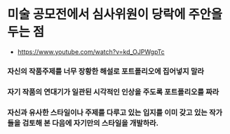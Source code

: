 # 미술 공모전에서 심사위원이 당락에 주안을 두는 점
* https://www.youtube.com/watch?v=kd_OJPWgpTc

### 자신의 작품주제를 너무 장황한 해설로 포트폴리오에 집어넣지 말라

### 자기 작품의 연대기가 일관된 시각적인 인상을 주도록 포트폴리오를 짜라

### 자신과 유사한 스타일이나 주제를 다루고 있는 입지를 이미 갖고 있는 작가들을 검토해 본 다음에 자기만의 스타일을 개발하라.

